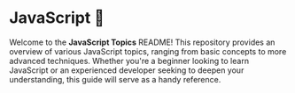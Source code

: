 # JavaScript 🤩

Welcome to the **JavaScript Topics** README! This repository provides an overview of various JavaScript topics, ranging from basic concepts to more advanced techniques. Whether you're a beginner looking to learn JavaScript or an experienced developer seeking to deepen your understanding, this guide will serve as a handy reference.
